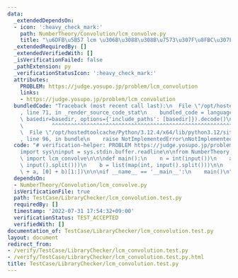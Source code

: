 ```yaml
---
data:
  _extendedDependsOn:
  - icon: ':heavy_check_mark:'
    path: NumberTheory/Convolution/lcm_convolve.py
    title: "\u6DFB\u5B57 lcm \u306B\u3088\u308B\u7573\u307F\u8FBC\u307F"
  _extendedRequiredBy: []
  _extendedVerifiedWith: []
  _isVerificationFailed: false
  _pathExtension: py
  _verificationStatusIcon: ':heavy_check_mark:'
  attributes:
    PROBLEM: https://judge.yosupo.jp/problem/lcm_convolution
    links:
    - https://judge.yosupo.jp/problem/lcm_convolution
  bundledCode: "Traceback (most recent call last):\n  File \"/opt/hostedtoolcache/Python/3.12.4/x64/lib/python3.12/site-packages/onlinejudge_verify/documentation/build.py\"\
    , line 71, in _render_source_code_stat\n    bundled_code = language.bundle(stat.path,\
    \ basedir=basedir, options={'include_paths': [basedir]}).decode()\n          \
    \         ^^^^^^^^^^^^^^^^^^^^^^^^^^^^^^^^^^^^^^^^^^^^^^^^^^^^^^^^^^^^^^^^^^^^^^^^^^^^^^^^^\n\
    \  File \"/opt/hostedtoolcache/Python/3.12.4/x64/lib/python3.12/site-packages/onlinejudge_verify/languages/python.py\"\
    , line 96, in bundle\n    raise NotImplementedError\nNotImplementedError\n"
  code: "# verification-helper: PROBLEM https://judge.yosupo.jp/problem/lcm_convolution\n\
    import sys\ninput = sys.stdin.buffer.readline\n\nfrom NumberTheory.Convolution.lcm_convolve\
    \ import lcm_convolve\n\n\ndef main():\n    n = int(input())\n    a = list(map(int,\
    \ input().split()))\n    b = list(map(int, input().split()))\n\n    print(*lcm_convolve([0]\
    \ + a, [0] + b)[1:])\n\n\nif __name__ == '__main__':\n    main()\n"
  dependsOn:
  - NumberTheory/Convolution/lcm_convolve.py
  isVerificationFile: true
  path: TestCase/LibraryChecker/lcm_convolution.test.py
  requiredBy: []
  timestamp: '2022-07-31 17:54:32+09:00'
  verificationStatus: TEST_ACCEPTED
  verifiedWith: []
documentation_of: TestCase/LibraryChecker/lcm_convolution.test.py
layout: document
redirect_from:
- /verify/TestCase/LibraryChecker/lcm_convolution.test.py
- /verify/TestCase/LibraryChecker/lcm_convolution.test.py.html
title: TestCase/LibraryChecker/lcm_convolution.test.py
---
```

